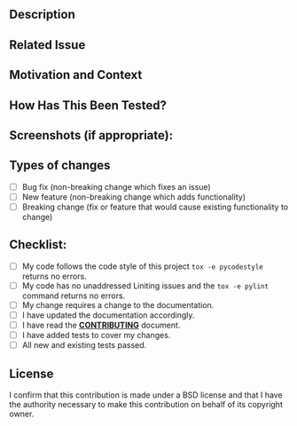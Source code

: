 <!--- Provide a general summary of your changes in the Title above -->

## Description
<!--- Describe your changes in detail -->

## Related Issue
<!--- If suggesting a new feature or change, please discuss it in an issue first -->
<!--- If fixing a bug, there should be an issue describing it with steps to reproduce -->
<!--- Please link to any related issues here: -->

## Motivation and Context
<!--- Why is this change required? What problem does it solve? -->

## How Has This Been Tested?
<!--- Please describe in detail how you tested your changes. -->
<!--- Include details of your testing environment, and the tests you ran to -->
<!--- see how your change affects other areas of the code, etc. -->

## Screenshots (if appropriate):

## Types of changes
<!--- What types of changes does your code introduce? Put an `x` in all the boxes that apply: -->
- [ ] Bug fix (non-breaking change which fixes an issue)
- [ ] New feature (non-breaking change which adds functionality)
- [ ] Breaking change (fix or feature that would cause existing functionality to change)

## Checklist:
<!--- Go over all the following points, and put an `x` in all the boxes that apply. -->
<!--- If you're unsure about any of these, don't hesitate to ask. We're here to help! -->
- [ ] My code follows the code style of this project `tox -e pycodestyle` returns no errors.
- [ ] My code has no unaddressed Liniting issues and the `tox -e pylint` command returns no errors.
- [ ] My change requires a change to the documentation.
- [ ] I have updated the documentation accordingly.
- [ ] I have read the **[CONTRIBUTING](./Contributing.md)** document.
- [ ] I have added tests to cover my changes.
- [ ] All new and existing tests passed.

## License
I confirm that this contribution is made under a BSD license and that I have the authority necessary to make this contribution on behalf of its copyright owner.
